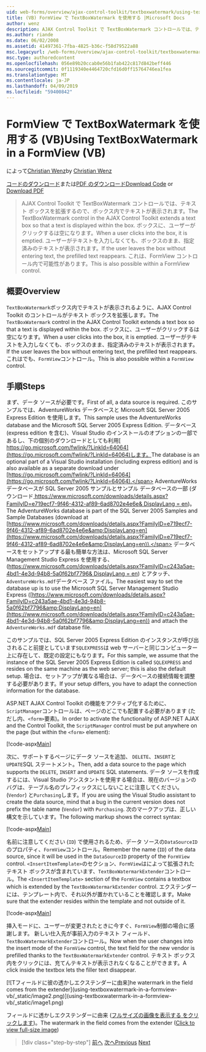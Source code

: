 ```yaml
---
uid: web-forms/overview/ajax-control-toolkit/textboxwatermark/using-textboxwatermark-in-a-formview-vb
title: (VB) FormView で TextBoxWatermark を使用する |Microsoft Docs
author: wenz
description: AJAX Control Toolkit で TextBoxWatermark コントロールでは、テキスト ボックスを拡張するので、ボックス内でテキストが表示されます。 ボックスに、ユーザーがクリックしたときに.
ms.author: riande
ms.date: 06/02/2008
ms.assetid: 41497361-7fba-4825-b36c-f58d79522a88
msc.legacyurl: /web-forms/overview/ajax-control-toolkit/textboxwatermark/using-textboxwatermark-in-a-formview-vb
msc.type: authoredcontent
ms.openlocfilehash: 056e89b20ccab0e56b1fab422c817d842beff446
ms.sourcegitcommit: 0f1119340e4464720cfd16d0ff15764746ea1fea
ms.translationtype: MT
ms.contentlocale: ja-JP
ms.lasthandoff: 04/09/2019
ms.locfileid: "59400842"
---
```

# <a name="using-textboxwatermark-in-a-formview-vb"></a><span data-ttu-id="51388-104">FormView で TextBoxWatermark を使用する (VB)</span><span class="sxs-lookup"><span data-stu-id="51388-104">Using TextBoxWatermark in a FormView (VB)</span></span>

<span data-ttu-id="51388-105">によって[Christian Wenz](https://github.com/wenz)</span><span class="sxs-lookup"><span data-stu-id="51388-105">by [Christian Wenz](https://github.com/wenz)</span></span>

<span data-ttu-id="51388-106">[コードのダウンロード](http://download.microsoft.com/download/9/3/f/93f8daea-bebd-4821-833b-95205389c7d0/TextBoxWatermark1.vb.zip)または[PDF のダウンロード](http://download.microsoft.com/download/b/6/a/b6ae89ee-df69-4c87-9bfb-ad1eb2b23373/textboxwatermark1VB.pdf)</span><span class="sxs-lookup"><span data-stu-id="51388-106">[Download Code](http://download.microsoft.com/download/9/3/f/93f8daea-bebd-4821-833b-95205389c7d0/TextBoxWatermark1.vb.zip) or [Download PDF](http://download.microsoft.com/download/b/6/a/b6ae89ee-df69-4c87-9bfb-ad1eb2b23373/textboxwatermark1VB.pdf)</span></span>

> <span data-ttu-id="51388-107">AJAX Control Toolkit で TextBoxWatermark コントロールでは、テキスト ボックスを拡張するので、ボックス内でテキストが表示されます。</span><span class="sxs-lookup"><span data-stu-id="51388-107">The TextBoxWatermark control in the AJAX Control Toolkit extends a text box so that a text is displayed within the box.</span></span> <span data-ttu-id="51388-108">ボックスに、ユーザーがクリックするは空になります。</span><span class="sxs-lookup"><span data-stu-id="51388-108">When a user clicks into the box, it is emptied.</span></span> <span data-ttu-id="51388-109">ユーザーがテキストを入力しなくても、ボックスのまま、指定済みのテキストが表示されます。</span><span class="sxs-lookup"><span data-stu-id="51388-109">If the user leaves the box without entering text, the prefilled text reappears.</span></span> <span data-ttu-id="51388-110">これは、FormView コントロール内で可能性があります。</span><span class="sxs-lookup"><span data-stu-id="51388-110">This is also possible within a FormView control.</span></span>


## <a name="overview"></a><span data-ttu-id="51388-111">概要</span><span class="sxs-lookup"><span data-stu-id="51388-111">Overview</span></span>

<span data-ttu-id="51388-112">`TextBoxWatermark`ボックス内でテキストが表示されるように、AJAX Control Toolkit のコントロールがテキスト ボックスを拡張します。</span><span class="sxs-lookup"><span data-stu-id="51388-112">The `TextBoxWatermark` control in the AJAX Control Toolkit extends a text box so that a text is displayed within the box.</span></span> <span data-ttu-id="51388-113">ボックスに、ユーザーがクリックするは空になります。</span><span class="sxs-lookup"><span data-stu-id="51388-113">When a user clicks into the box, it is emptied.</span></span> <span data-ttu-id="51388-114">ユーザーがテキストを入力しなくても、ボックスのまま、指定済みのテキストが表示されます。</span><span class="sxs-lookup"><span data-stu-id="51388-114">If the user leaves the box without entering text, the prefilled text reappears.</span></span> <span data-ttu-id="51388-115">これはでも、`FormView`コントロール。</span><span class="sxs-lookup"><span data-stu-id="51388-115">This is also possible within a `FormView` control.</span></span>

## <a name="steps"></a><span data-ttu-id="51388-116">手順</span><span class="sxs-lookup"><span data-stu-id="51388-116">Steps</span></span>

<span data-ttu-id="51388-117">まず、データ ソースが必要です。</span><span class="sxs-lookup"><span data-stu-id="51388-117">First of all, a data source is required.</span></span> <span data-ttu-id="51388-118">このサンプルでは、AdventureWorks データベースと Microsoft SQL Server 2005 Express Edition を使用します。</span><span class="sxs-lookup"><span data-stu-id="51388-118">This sample uses the AdventureWorks database and the Microsoft SQL Server 2005 Express Edition.</span></span> <span data-ttu-id="51388-119">データベース (express edition を含む)、Visual Studio のインストールのオプションの一部であるし、下の個別のダウンロードとしても利用[ https://go.microsoft.com/fwlink/?LinkId=64064](https://go.microsoft.com/fwlink/?LinkId=64064)します。</span><span class="sxs-lookup"><span data-stu-id="51388-119">The database is an optional part of a Visual Studio installation (including express edition) and is also available as a separate download under [https://go.microsoft.com/fwlink/?LinkId=64064](https://go.microsoft.com/fwlink/?LinkId=64064).</span></span> <span data-ttu-id="51388-120">AdventureWorks データベースが SQL Server 2005 サンプルとサンプル データベースの一部 (ダウンロード[ https://www.microsoft.com/downloads/details.aspx?FamilyID=e719ecf7-9f46-4312-af89-6ad8702e4e6e&amp; DisplayLang = en](https://www.microsoft.com/downloads/details.aspx?FamilyID=e719ecf7-9f46-4312-af89-6ad8702e4e6e&amp;DisplayLang=en))。</span><span class="sxs-lookup"><span data-stu-id="51388-120">The AdventureWorks database is part of the SQL Server 2005 Samples and Sample Databases (download at [https://www.microsoft.com/downloads/details.aspx?FamilyID=e719ecf7-9f46-4312-af89-6ad8702e4e6e&amp;DisplayLang=en](https://www.microsoft.com/downloads/details.aspx?FamilyID=e719ecf7-9f46-4312-af89-6ad8702e4e6e&amp;DisplayLang=en)).</span></span> <span data-ttu-id="51388-121">データベースをセットアップする最も簡単な方法は、Microsoft SQL Server Management Studio Express を使用する、([https://www.microsoft.com/downloads/details.aspx?FamilyID=c243a5ae-4bd1-4e3d-94b8-5a0f62bf7796&amp; DisplayLang = en](https://www.microsoft.com/downloads/details.aspx?FamilyID=c243a5ae-4bd1-4e3d-94b8-5a0f62bf7796&amp;DisplayLang=en)) とアタッチ、`AdventureWorks.mdf`データベース ファイル。</span><span class="sxs-lookup"><span data-stu-id="51388-121">The easiest way to set the database up is to use the Microsoft SQL Server Management Studio Express ([https://www.microsoft.com/downloads/details.aspx?FamilyID=c243a5ae-4bd1-4e3d-94b8-5a0f62bf7796&amp;DisplayLang=en](https://www.microsoft.com/downloads/details.aspx?FamilyID=c243a5ae-4bd1-4e3d-94b8-5a0f62bf7796&amp;DisplayLang=en)) and attach the `AdventureWorks.mdf` database file.</span></span>

<span data-ttu-id="51388-122">このサンプルでは、SQL Server 2005 Express Edition のインスタンスが呼び出されること前提としています`SQLEXPRESS`は web サーバーと同じコンピューター上に存在して、既定の設定にもなります。</span><span class="sxs-lookup"><span data-stu-id="51388-122">For this sample, we assume that the instance of the SQL Server 2005 Express Edition is called `SQLEXPRESS` and resides on the same machine as the web server; this is also the default setup.</span></span> <span data-ttu-id="51388-123">場合は、セットアップが異なる場合は、データベースの接続情報を調整する必要があります。</span><span class="sxs-lookup"><span data-stu-id="51388-123">If your setup differs, you have to adapt the connection information for the database.</span></span>

<span data-ttu-id="51388-124">ASP.NET AJAX Control Toolkit の機能をアクティブ化するために、`ScriptManager`コントロールは、ページのどこでも配置する必要があります (ただし内、`<form>`要素)。</span><span class="sxs-lookup"><span data-stu-id="51388-124">In order to activate the functionality of ASP.NET AJAX and the Control Toolkit, the `ScriptManager` control must be put anywhere on the page (but within the `<form>` element):</span></span>

[!code-aspx[Main](using-textboxwatermark-in-a-formview-vb/samples/sample1.aspx)]

<span data-ttu-id="51388-125">次に、サポートするページにデータ ソースを追加、 `DELETE`、`INSERT`と`UPDATE`SQL ステートメント。</span><span class="sxs-lookup"><span data-stu-id="51388-125">Then, add a data source to the page which supports the `DELETE`, `INSERT` and `UPDATE` SQL statements.</span></span> <span data-ttu-id="51388-126">データ ソースを作成するには、Visual Studio アシスタントを使用する場合は、現在のバージョンのバグは、テーブル名のプレフィックスにしないことに注意してください。 (`Vendor`) と`Purchasing`します。</span><span class="sxs-lookup"><span data-stu-id="51388-126">If you are using the Visual Studio assistant to create the data source, mind that a bug in the current version does not prefix the table name (`Vendor`) with `Purchasing`.</span></span> <span data-ttu-id="51388-127">次のマークアップは、正しい構文を示しています。</span><span class="sxs-lookup"><span data-stu-id="51388-127">The following markup shows the correct syntax:</span></span>

[!code-aspx[Main](using-textboxwatermark-in-a-formview-vb/samples/sample2.aspx)]

<span data-ttu-id="51388-128">名前に注意してください (`ID`) で使用されるため、データ ソースの`DataSourceID`のプロパティ、`FormView`コントロール。</span><span class="sxs-lookup"><span data-stu-id="51388-128">Remember the name (`ID`) of the data source, since it will be used in the `DataSourceID` property of the `FormView` control.</span></span> <span data-ttu-id="51388-129">`<InsertItemTemplate>`のセクション、`FormView`はによって拡張されたテキスト ボックスが含まれています、`TextBoxWatermarkExtender`コントロール。</span><span class="sxs-lookup"><span data-stu-id="51388-129">The `<InsertItemTemplate>` section of the `FormView` contains a textbox which is extended by the `TextBoxWatermarkExtender` control.</span></span> <span data-ttu-id="51388-130">エクステンダーには、テンプレート内で、それ以外が置かれていることを確認します。</span><span class="sxs-lookup"><span data-stu-id="51388-130">Make sure that the extender resides within the template and not outside of it.</span></span>

[!code-aspx[Main](using-textboxwatermark-in-a-formview-vb/samples/sample3.aspx)]

<span data-ttu-id="51388-131">挿入モードに、ユーザーが変更されたときに今すぐ、`FormView`制御の場合に感謝します。 新しい仕入先が事前入力のテキスト フィールド、`TextBoxWatermarkExtender`コントロール。</span><span class="sxs-lookup"><span data-stu-id="51388-131">Now when the user changes into the insert mode of the `FormView` control, the text field for the new vendor is prefilled thanks to the `TextBoxWatermarkExtender` control.</span></span> <span data-ttu-id="51388-132">テキスト ボックス内をクリックには、充てんテキストが表示されなくなることができます。</span><span class="sxs-lookup"><span data-stu-id="51388-132">A click inside the textbox lets the filler text disappear.</span></span>


[![T<span data-ttu-id="51388-133">フィールドに彼の透かしエクステンダーに由来]</span><span class="sxs-lookup"><span data-stu-id="51388-133">he watermark in the field comes from the extender]</span></span>(using-textboxwatermark-in-a-formview-vb/_static/image2.png)](using-textboxwatermark-in-a-formview-vb/_static/image1.png)

<span data-ttu-id="51388-134">フィールドに透かしエクステンダーに由来 ([フルサイズの画像を表示する をクリックします](using-textboxwatermark-in-a-formview-vb/_static/image3.png))。</span><span class="sxs-lookup"><span data-stu-id="51388-134">The watermark in the field comes from the extender ([Click to view full-size image](using-textboxwatermark-in-a-formview-vb/_static/image3.png))</span></span>

> [!div class="step-by-step"]
> <span data-ttu-id="51388-135">[前へ](using-textboxwatermark-with-validation-controls-cs.md)
> [次へ](using-textboxwatermark-with-validation-controls-vb.md)</span><span class="sxs-lookup"><span data-stu-id="51388-135">[Previous](using-textboxwatermark-with-validation-controls-cs.md)
[Next](using-textboxwatermark-with-validation-controls-vb.md)</span></span>
